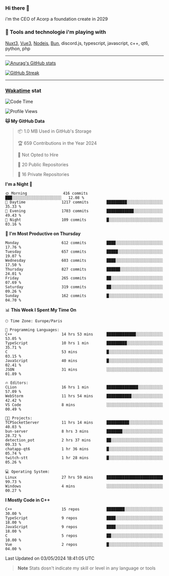 ### Hi there 👋

i'm the CEO of Acorp a foundation create in 2029  

### 🧰 Tools and technologie i'm playing with

[Nuxt3](https://nuxt.com), [Vue3](https://vuejs.org/), [Nodejs](https://nodejs.org), [Bun](https://bun.sh/), discord.js, typescript, javascript, c++, qt6, python, php

---

[![Anurag's GitHub stats](https://github-readme-stats.vercel.app/api?username=ackimixs&show_icons=true&theme=github_dark&count_private=true)](https://www.ackimixs.xyz)

[![GitHub Streak](https://github-readme-streak-stats.herokuapp.com?user=Ackimixs&theme=github-dark-blue&date_format=j%20M%5B%20Y%5D&mode=weekly)](https://git.io/streak-stats)

---
 
 ### [Wakatime](https://wakatime.com/) stat

<!--START_SECTION:waka-->
![Code Time](http://img.shields.io/badge/Code%20Time-1%2C072%20hrs%2058%20mins-blue)

![Profile Views](http://img.shields.io/badge/Profile%20Views-0-blue)

**🐱 My GitHub Data** 

> 📦 1.0 MB Used in GitHub's Storage 
 > 
> 🏆 659 Contributions in the Year 2024
 > 
> 🚫 Not Opted to Hire
 > 
> 📜 20 Public Repositories 
 > 
> 🔑 16 Private Repositories 
 > 
**I'm a Night 🦉** 

```text
🌞 Morning                416 commits         ███░░░░░░░░░░░░░░░░░░░░░░   12.08 % 
🌆 Daytime                1217 commits        █████████░░░░░░░░░░░░░░░░   35.33 % 
🌃 Evening                1703 commits        ████████████░░░░░░░░░░░░░   49.43 % 
🌙 Night                  109 commits         █░░░░░░░░░░░░░░░░░░░░░░░░   03.16 % 
```
📅 **I'm Most Productive on Thursday** 

```text
Monday                   612 commits         ████░░░░░░░░░░░░░░░░░░░░░   17.76 % 
Tuesday                  657 commits         █████░░░░░░░░░░░░░░░░░░░░   19.07 % 
Wednesday                603 commits         ████░░░░░░░░░░░░░░░░░░░░░   17.50 % 
Thursday                 827 commits         ██████░░░░░░░░░░░░░░░░░░░   24.01 % 
Friday                   265 commits         ██░░░░░░░░░░░░░░░░░░░░░░░   07.69 % 
Saturday                 319 commits         ██░░░░░░░░░░░░░░░░░░░░░░░   09.26 % 
Sunday                   162 commits         █░░░░░░░░░░░░░░░░░░░░░░░░   04.70 % 
```


📊 **This Week I Spent My Time On** 

```text
🕑︎ Time Zone: Europe/Paris

💬 Programming Languages: 
C++                      14 hrs 53 mins      █████████████░░░░░░░░░░░░   53.05 % 
TypeScript               10 hrs 1 min        █████████░░░░░░░░░░░░░░░░   35.71 % 
C                        53 mins             █░░░░░░░░░░░░░░░░░░░░░░░░   03.15 % 
JavaScript               40 mins             █░░░░░░░░░░░░░░░░░░░░░░░░   02.41 % 
JSON                     31 mins             ░░░░░░░░░░░░░░░░░░░░░░░░░   01.89 % 

🔥 Editors: 
CLion                    16 hrs 1 min        ██████████████░░░░░░░░░░░   57.09 % 
WebStorm                 11 hrs 54 mins      ███████████░░░░░░░░░░░░░░   42.42 % 
VS Code                  8 mins              ░░░░░░░░░░░░░░░░░░░░░░░░░   00.49 % 

🐱‍💻 Projects: 
TCPSocketServer          11 hrs 14 mins      ██████████░░░░░░░░░░░░░░░   40.03 % 
bun-server               8 hrs 3 mins        ███████░░░░░░░░░░░░░░░░░░   28.72 % 
detection_pot            2 hrs 37 mins       ██░░░░░░░░░░░░░░░░░░░░░░░   09.33 % 
chatapp-qt6              1 hr 36 mins        █░░░░░░░░░░░░░░░░░░░░░░░░   05.74 % 
twitch-stt               1 hr 28 mins        █░░░░░░░░░░░░░░░░░░░░░░░░   05.26 % 

💻 Operating System: 
Linux                    27 hrs 59 mins      █████████████████████████   99.73 % 
Windows                  4 mins              ░░░░░░░░░░░░░░░░░░░░░░░░░   00.27 % 
```

**I Mostly Code in C++** 

```text
C++                      15 repos            ████████░░░░░░░░░░░░░░░░░   30.00 % 
TypeScript               9 repos             ████░░░░░░░░░░░░░░░░░░░░░   18.00 % 
JavaScript               9 repos             ████░░░░░░░░░░░░░░░░░░░░░   18.00 % 
C                        5 repos             ██░░░░░░░░░░░░░░░░░░░░░░░   10.00 % 
Vue                      2 repos             █░░░░░░░░░░░░░░░░░░░░░░░░   04.00 % 
```




 Last Updated on 03/05/2024 18:41:05 UTC
<!--END_SECTION:waka-->

> **Note**
> Stats dosn't indicate my skill or level in any language or tools
